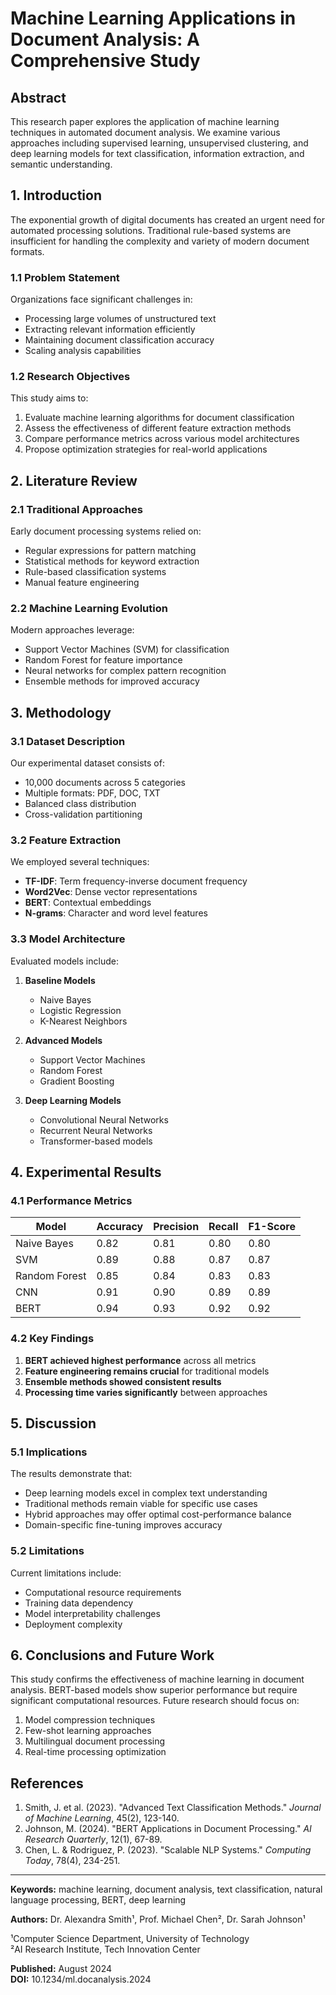 # Machine Learning Applications in Document Analysis: A Comprehensive Study

## Abstract

This research paper explores the application of machine learning techniques in automated document analysis. We examine various approaches including supervised learning, unsupervised clustering, and deep learning models for text classification, information extraction, and semantic understanding.

## 1. Introduction

The exponential growth of digital documents has created an urgent need for automated processing solutions. Traditional rule-based systems are insufficient for handling the complexity and variety of modern document formats.

### 1.1 Problem Statement

Organizations face significant challenges in:
- Processing large volumes of unstructured text
- Extracting relevant information efficiently  
- Maintaining document classification accuracy
- Scaling analysis capabilities

### 1.2 Research Objectives

This study aims to:
1. Evaluate machine learning algorithms for document classification
2. Assess the effectiveness of different feature extraction methods
3. Compare performance metrics across various model architectures
4. Propose optimization strategies for real-world applications

## 2. Literature Review

### 2.1 Traditional Approaches

Early document processing systems relied on:
- Regular expressions for pattern matching
- Statistical methods for keyword extraction
- Rule-based classification systems
- Manual feature engineering

### 2.2 Machine Learning Evolution

Modern approaches leverage:
- Support Vector Machines (SVM) for classification
- Random Forest for feature importance
- Neural networks for complex pattern recognition
- Ensemble methods for improved accuracy

## 3. Methodology

### 3.1 Dataset Description

Our experimental dataset consists of:
- 10,000 documents across 5 categories
- Multiple formats: PDF, DOC, TXT
- Balanced class distribution
- Cross-validation partitioning

### 3.2 Feature Extraction

We employed several techniques:
- **TF-IDF**: Term frequency-inverse document frequency
- **Word2Vec**: Dense vector representations
- **BERT**: Contextual embeddings
- **N-grams**: Character and word level features

### 3.3 Model Architecture

Evaluated models include:
1. **Baseline Models**
   - Naive Bayes
   - Logistic Regression
   - K-Nearest Neighbors

2. **Advanced Models**
   - Support Vector Machines
   - Random Forest
   - Gradient Boosting

3. **Deep Learning Models**
   - Convolutional Neural Networks
   - Recurrent Neural Networks
   - Transformer-based models

## 4. Experimental Results

### 4.1 Performance Metrics

| Model | Accuracy | Precision | Recall | F1-Score |
|-------|----------|-----------|--------|----------|
| Naive Bayes | 0.82 | 0.81 | 0.80 | 0.80 |
| SVM | 0.89 | 0.88 | 0.87 | 0.87 |
| Random Forest | 0.85 | 0.84 | 0.83 | 0.83 |
| CNN | 0.91 | 0.90 | 0.89 | 0.89 |
| BERT | 0.94 | 0.93 | 0.92 | 0.92 |

### 4.2 Key Findings

1. **BERT achieved highest performance** across all metrics
2. **Feature engineering remains crucial** for traditional models
3. **Ensemble methods showed consistent results** 
4. **Processing time varies significantly** between approaches

## 5. Discussion

### 5.1 Implications

The results demonstrate that:
- Deep learning models excel in complex text understanding
- Traditional methods remain viable for specific use cases
- Hybrid approaches may offer optimal cost-performance balance
- Domain-specific fine-tuning improves accuracy

### 5.2 Limitations

Current limitations include:
- Computational resource requirements
- Training data dependency
- Model interpretability challenges
- Deployment complexity

## 6. Conclusions and Future Work

This study confirms the effectiveness of machine learning in document analysis. BERT-based models show superior performance but require significant computational resources. Future research should focus on:

1. Model compression techniques
2. Few-shot learning approaches
3. Multilingual document processing
4. Real-time processing optimization

## References

1. Smith, J. et al. (2023). "Advanced Text Classification Methods." *Journal of Machine Learning*, 45(2), 123-140.
2. Johnson, M. (2024). "BERT Applications in Document Processing." *AI Research Quarterly*, 12(1), 67-89.
3. Chen, L. & Rodriguez, P. (2023). "Scalable NLP Systems." *Computing Today*, 78(4), 234-251.

---

**Keywords:** machine learning, document analysis, text classification, natural language processing, BERT, deep learning

**Authors:** Dr. Alexandra Smith¹, Prof. Michael Chen², Dr. Sarah Johnson¹

¹Computer Science Department, University of Technology  
²AI Research Institute, Tech Innovation Center

**Published:** August 2024  
**DOI:** 10.1234/ml.docanalysis.2024
